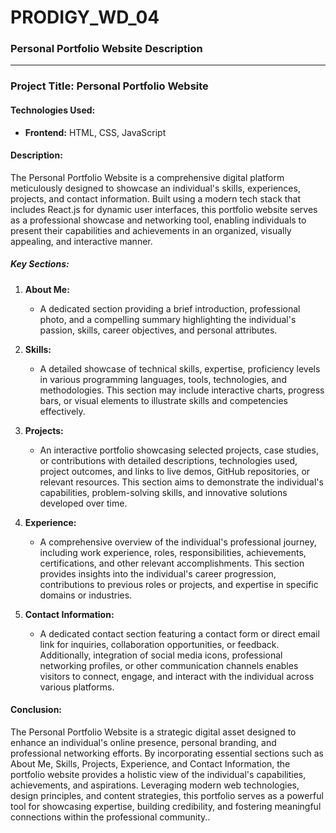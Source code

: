 # PRODIGY_WD_04

### Personal Portfolio Website Description

---

### Project Title: Personal Portfolio Website

#### Technologies Used:
- **Frontend:** HTML, CSS, JavaScript

#### Description:

The Personal Portfolio Website is a comprehensive digital platform meticulously designed to showcase an individual's skills, experiences, projects, and contact information. Built using a modern tech stack that includes React.js for dynamic user interfaces, this portfolio website serves as a professional showcase and networking tool, enabling individuals to present their capabilities and achievements in an organized, visually appealing, and interactive manner.

##### Key Sections:

1. **About Me:**
   - A dedicated section providing a brief introduction, professional photo, and a compelling summary highlighting the individual's passion, skills, career objectives, and personal attributes.

2. **Skills:**
   - A detailed showcase of technical skills, expertise, proficiency levels in various programming languages, tools, technologies, and methodologies. This section may include interactive charts, progress bars, or visual elements to illustrate skills and competencies effectively.

3. **Projects:**
   - An interactive portfolio showcasing selected projects, case studies, or contributions with detailed descriptions, technologies used, project outcomes, and links to live demos, GitHub repositories, or relevant resources. This section aims to demonstrate the individual's capabilities, problem-solving skills, and innovative solutions developed over time.

4. **Experience:**
   - A comprehensive overview of the individual's professional journey, including work experience, roles, responsibilities, achievements, certifications, and other relevant accomplishments. This section provides insights into the individual's career progression, contributions to previous roles or projects, and expertise in specific domains or industries.

5. **Contact Information:**
   - A dedicated contact section featuring a contact form or direct email link for inquiries, collaboration opportunities, or feedback. Additionally, integration of social media icons, professional networking profiles, or other communication channels enables visitors to connect, engage, and interact with the individual across various platforms.

#### Conclusion:

The Personal Portfolio Website is a strategic digital asset designed to enhance an individual's online presence, personal branding, and professional networking efforts. By incorporating essential sections such as About Me, Skills, Projects, Experience, and Contact Information, the portfolio website provides a holistic view of the individual's capabilities, achievements, and aspirations. Leveraging modern web technologies, design principles, and content strategies, this portfolio serves as a powerful tool for showcasing expertise, building credibility, and fostering meaningful connections within the professional community..
